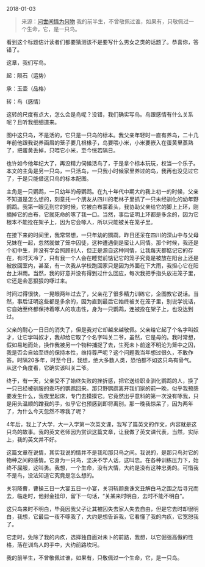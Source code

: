 2018-01-03

> 来源：[问世间情为何物](http://mp.weixin.qq.com/s?__biz=MzU0MjYwNDU2Mw==&mid=2247483712&idx=1&sn=3bd26e170c39d21783d8c2fc49e59da9&chksm=fb196d3ccc6ee42a49caa3c78bafc68ed58f46a5dae54a45e2b3aa900997ac46b161f4197327&scene=27#wechat_redirect)
> 我的前半生，不曾敬佩过谁，如果有，只敬佩过一个生命，它，是一只鸟。

看到这个标题估计读者们都要猜测该不是要写什么男女之类的话题了。恭喜你，答错了。  

  

这章，我们写鸟。

  

起：陨石（运势）

承：玉壶（品格）

转：鸟（感情）

这转的尺度有点大，怎么会是鸟呢？没错，我们确实写鸟。鸟跟感情有什么关系呢？且听我细细道来。

  

图中这只鸟，不是活的，它只是一只鸟的标本。我父亲年轻时一直有养鸟，二十几年前他跟我说养画眉的笼子要几根椽子，鸟要喂小米，小米要嵌入在蛋黄里蒸熟了，把蛋黄丢掉，只喂它小米，至今恍若隔日。

  

也许如今他年纪大了，再没精力伺候活鸟了，于是拿个标本玩玩，权当一个乐子。本文的主角是另一只鸟，一只活鸟，一只我小时候家里养过的鸟，我再也没见过它了，于是只能借这只鸟的标本配图。

  

主角是一只鹦鹉，一只幼年的母鹦鹉。在九十年代中期大约我上初一的时候，父亲不知道是怎么想的，刻意托一个朋友从四川的老林子里抓了一只未经驯化的幼年野鹦鹉。我第一眼见到它的时候，它被白布蒙着头，我协助父亲给它的脚上上环，刚摘掉它的白布，它就死命的啄了我一口。当然，事后证明上环都是多余的，因为它根本不能拴在架子上，因为它会啄人，所以只能被关在笼子里。

  

在接下来的时间里，我常常想，一只年幼的鹦鹉，昨日还呆在四川的深山中与父母兄妹在一起，忽然就做了笼中囚徒，这种遭遇倒是蛮让人同情。那个时候，我还是个初中生，并没有学会照顾别人，但正是源自这种同情，让我每天都惦记它的存在，有时天冷了，只有我一个人会在睡觉前惦记它的笼子究竟是被放在阳台上还是被放回室内，甚至，有一次我从学校跑回家只是因为外面在下大雨，我担心它在阳台上淋雨。当然，我的好意并没有得到过什么回应，每次我把手指头放进笼子里，它还是会恶狠狠的啄过来。  

  

时间过得很快，一晃眼两年过去了，父亲花了很多精力训练它，企图教它说话。当然，事后证明这些都是多余的，因为直到最后它始终被关在笼子里，别说学说话，它自始至终都保持着啄人的攻击性，身为一只鹦鹉，连被拴在架子上，也没达到过。

  

父亲的耐心一日日的消失了，但是我对它却越来越敬佩。父亲给它起了个名字叫奴才，让它学叫奴才，我却给它取了个名字叫关二爷，虽然，它是母的。我时常想，假如易地而处，换作我被另一个物种捕捉了去，生死未卜前途不明沦为笼中之囚，我是否会自始至终的保持本性，维持尊严呢？这个问题我当年想过很久，不敢作答。时隔20多年，时至今日，我想，绝大多数人类，恐怕都不如这只鸟有骨气。从这个角度看，它确实该叫关二爷。

  

终于，有一天，父亲受不了始终失败的挫折感，把它送给职业驯化鹦鹉的人，换了一只已经被驯服的乖巧的鹦鹉回来。那只野鹦鹉离开我们家的前一晚，似乎我预感要发生什么，我夜里起床，专门去摸摸它。它竟然出乎意料的第一次没有啄我，只是用头温顺的蹭我的手，似乎它也预感到即将离别。那一晚我惊呆了，因为两年了，为什么今天忽然不啄我了呢？

  

4年后，我上了大学，大一入学第一次英文课，我写了篇英文的作文，内容就是这只鸟的故事。我的英文老师因为赏识这篇文章，让我做了英文课代表，当然，实际上，我的英文并不好。

  

这篇文章在说情，其实我说的情并不是我和那只鸟之间。我说的，是那只鸟对它的物种之间的感情。它身为一只鸟，坚决不学人话，这叫忠。在各种训练压力下，始终不屈服，这叫勇。我想，一个生命，没有大情，大约是没有这种忠勇的。可惜我不是鸟，没法知道它究竟是怎么想的。

  

关羽降曹，曹操三日一大宴五日一小宴，关羽斩颜良诛文丑解白马之围之后寻兄而去，临走时，他封金挂印，留下一句话，“关某来时明白，去时不能不明白”。

  

这只鸟来时不明白，毕竟因我父子让其被囚失去家人失去自由，但是它去时却很明白，我想，它最后一夜不啄我了，大约是想告诉我，它看懂了我的内疚，它宽恕我了。

  

它走时，免除了我的内疚，选择独自面对未卜的前路，我想，以它倔强高傲的性格，落在训鸟人的手中，大约前路坎坷。

  

我的前半生，不曾敬佩过谁，如果有，只敬佩过一个生命，它，是一只鸟。

